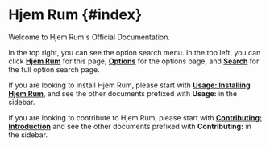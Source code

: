 # Hjem Rum {#index}

[**Hjem Rum**]: ./index.html
[**Options**]: ./options.html
[**Search**]: ./search.html
[**Usage: Installing Hjem Rum**]: ./usage/installation.html
[**Contributing: Introduction**]: ./contributing/introduction.html

Welcome to Hjem Rum's Official Documentation.

In the top right, you can see the option search menu. In the top left, you can
click [**Hjem Rum**] for this page, [**Options**] for the options page, and
[**Search**] for the full option search page.

If you are looking to install Hjem Rum, please start with
[**Usage: Installing Hjem Rum**], and see the other documents prefixed with
**Usage:** in the sidebar.

If you are looking to contribute to Hjem Rum, please start with
[**Contributing: Introduction**] and see the other documents prefixed with
**Contributing:** in the sidebar.

